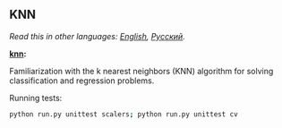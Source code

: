 ## KNN

*Read this in other languages: [English](README.md), [Русский](README.ru.md).*

<b> [knn](./knn.ipynb): </b><br>

Familiarization with the k nearest neighbors (KNN) algorithm for solving classification and
regression problems.

Running tests:
```bash
python run.py unittest scalers; python run.py unittest cv
```
